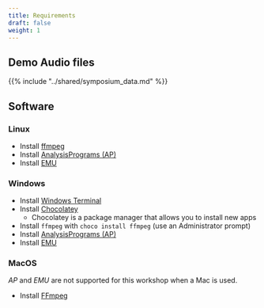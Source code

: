 ```yaml
---
title: Requirements
draft: false
weight: 1
---
```


## Demo Audio files

{{% include "../shared/symposium_data.md" %}}


## Software

### Linux

- Install [ffmpeg](https://www.tecmint.com/install-ffmpeg-in-linux/)
- Install [AnalysisPrograms (AP)](https://ap.qut.ecoacoustics.info/basics/installing.html?tabs=windows)
- Install [EMU](https://github.com/QutEcoacoustics/emu/blob/master/docs/installing.md)

### Windows

- Install [Windows Terminal](https://apps.microsoft.com/store/detail/windows-terminal/9N0DX20HK701?hl=en-au&gl=au)
- Install [Chocolatey](https://community.chocolatey.org/courses/installation/installing?method=installing-chocolatey)
  - Chocolatey is a package manager that allows you to install new apps
- Install `ffmpeg` with `choco install ffmpeg` (use an Administrator prompt)
- Install [AnalysisPrograms (AP)](https://ap.qut.ecoacoustics.info/basics/installing.html?tabs=windows)
- Install [EMU](https://github.com/QutEcoacoustics/emu/blob/master/docs/installing.md)

### MacOS

_AP_ and _EMU_ are not supported for this workshop when a Mac is used.

- Install [FFmpeg](https://pigtou.com/install-ffmpeg-on-mac/)
